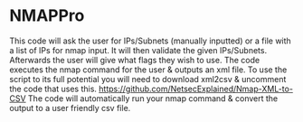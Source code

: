 # NMAPPro
This code will ask the user for IPs/Subnets (manually inputted) or a file with a list of IPs for nmap input. 
It will then validate the given IPs/Subnets.
Afterwards the user will give what flags they wish to use. 
The code executes the nmap command for the user & outputs an xml file. 
To use the script to its full potential you will need to download xml2csv & uncomment the code that uses this. 
https://github.com/NetsecExplained/Nmap-XML-to-CSV
The code will automatically run your nmap command & convert the output to a user friendly csv file. 
